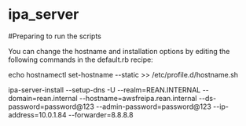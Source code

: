 # ipa_server
#Preparing to run the scripts

You can change the hostname and installation options by editing the following commands in the default.rb recipe:

echo hostnamectl set-hostname <FQDN> --static >> /etc/profile.d/hostname.sh

ipa-server-install --setup-dns -U --realm=REAN.INTERNAL --domain=rean.internal --hostname=awsfreipa.rean.internal --ds-password=password@123 --admin-password=password@123 --ip-address=10.0.1.84 --forwarder=8.8.8.8
